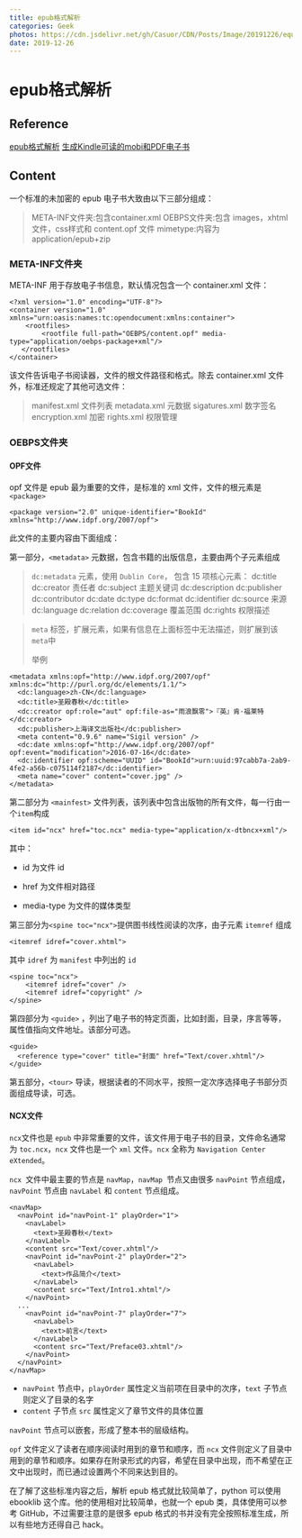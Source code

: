 ```yaml
---
title: epub格式解析
categories: Geek
photos: https://cdn.jsdelivr.net/gh/Casuor/CDN/Posts/Image/20191226/equb.png
date: 2019-12-26
---
```


# epub格式解析
## Reference
[epub格式解析](https://vernlium.github.io/2015/06/10/epub%E6%A0%BC%E5%BC%8F%E8%A7%A3%E6%9E%90/)
[生成Kindle可读的mobi和PDF电子书](https://www.cnblogs.com/buptzym/p/5249662.html)
## Content
一个标准的未加密的 epub 电子书大致由以下三部分组成：
>META-INF文件夹:包含container.xml
>OEBPS文件夹:包含 images，xhtml文件，css样式和 content.opf 文件
>mimetype:内容为 application/epub+zip

### META-INF文件夹
META-INF 用于存放电子书信息，默认情况包含一个 container.xml 文件：

    <?xml version="1.0" encoding="UTF-8"?>
    <container version="1.0" xmlns="urn:oasis:names:tc:opendocument:xmlns:container">
        <rootfiles>
            <rootfile full-path="OEBPS/content.opf" media-type="application/oebps-package+xml"/>
       </rootfiles>
    </container>
该文件告诉电子书阅读器，文件的根文件路径和格式。除去 container.xml 文件外，标准还规定了其他可选文件：
>manifest.xml 文件列表
>metadata.xml 元数据
>sigatures.xml 数字签名
>encryption.xml 加密
>rights.xml 权限管理

### OEBPS文件夹
#### OPF文件
opf 文件是 epub 最为重要的文件，是标准的 xml 文件，文件的根元素是 `<package>`

    <package version="2.0" unique-identifier="BookId" xmlns="http://www.idpf.org/2007/opf">

此文件的主要内容由下面组成：

第一部分，`<metadata>` 元数据，包含书籍的出版信息，主要由两个子元素组成

>`dc:metadata` 元素，使用 `Dublin Core`， 包含 15 项核心元素：
dc:title
dc:creator 责任者
dc:subject 主题关键词
dc:description
dc:publisher
dc:contributor
dc:date
dc:type
dc:format
dc:identifier
dc:source 来源
dc:language
dc:relation
dc:coverage 覆盖范围
dc:rights 权限描述

> `meta` 标签，扩展元素，如果有信息在上面标签中无法描述，则扩展到该` meta `中
>
> 举例


    <metadata xmlns:opf="http://www.idpf.org/2007/opf" xmlns:dc="http://purl.org/dc/elements/1.1/">
      <dc:language>zh-CN</dc:language>
      <dc:title>圣殿春秋</dc:title>
      <dc:creator opf:role="aut" opf:file-as="雨浪飘零">『英』肯·福莱特</dc:creator>
      <dc:publisher>上海译文出版社</dc:publisher>
      <meta content="0.9.6" name="Sigil version" />
      <dc:date xmlns:opf="http://www.idpf.org/2007/opf" opf:event="modification">2016-07-16</dc:date>
      <dc:identifier opf:scheme="UUID" id="BookId">urn:uuid:97cabb7a-2ab9-4fe2-a56b-c075114f2187</dc:identifier>
      <meta name="cover" content="cover.jpg" />
    </metadata>


第二部分为 `<mainfest>` 文件列表，该列表中包含出版物的所有文件，每一行由一个`item`构成


    <item id="ncx" href="toc.ncx" media-type="application/x-dtbncx+xml"/>


其中：

- id 为文件 id
- href 为文件相对路径
- media-type 为文件的媒体类型


    <manifest>
      <item id="ncx" href="toc.ncx" media-type="application/x-dtbncx+xml"/>
      <item id="Preface03.xhtml" href="Text/Preface03.xhtml" media-type="application/xhtml+xml"/>
      <item id="Part00.xhtml" href="Text/Part00.xhtml" media-type="application/xhtml+xml"/>
      <item id="Part01.xhtml" href="Text/Part01.xhtml" media-type="application/xhtml+xml"/>
      <item id="Part02.xhtml" href="Text/Part02.xhtml" media-type="application/xhtml+xml"/>
      <item id="appendix.xhtml" href="Text/appendix.xhtml" media-type="application/xhtml+xml"/>
      <item id="main.css" href="Styles/main.css" media-type="text/css"/>
      <item id="Title.xhtml" href="Text/Title.xhtml" media-type="application/xhtml+xml"/>
      <item id="Intro1.xhtml" href="Text/Intro1.xhtml" media-type="application/xhtml+xml"/>
      <item id="Author.html" href="Text/Author.html" media-type="application/xhtml+xml"/>
      <item id="Preface01.xhtml" href="Text/Preface01.xhtml" media-type="application/xhtml+xml"/>
      <item id="cover.xhtml" href="Text/cover.xhtml" media-type="application/xhtml+xml"/>
      <item id="part01.jpg" href="Images/part01.jpg" media-type="image/jpeg"/>
      <item id="Part06_17.xhtml" href="Text/Part06_17.xhtml" media-type="application/xhtml+xml"/>
      <item id="chapter.png" href="Images/chapter.png" media-type="image/png"/>
      <item id="logo.png" href="Images/logo.png" media-type="image/png"/>
      <item id="cover.jpg" href="Images/cover.jpg" media-type="image/jpeg"/>
      <item id="cover_slim.jpg" href="Images/cover~slim.jpg" media-type="image/jpeg"/>
      <item id="Monarch.ttf" href="Fonts/Monarch.ttf" media-type="application/x-font-ttf"/>
      <item id="backcover.xhtml" href="Text/backcover.xhtml" media-type="application/xhtml+xml"/>
      <item id="backcover.jpg" href="Images/backcover.jpg" media-type="image/jpeg"/>
      <item id="backcover_slim.jpg" href="Images/backcover~slim.jpg" media-type="image/jpeg"/>
      <item id="Info.xhtml" href="Text/Info.xhtml" media-type="application/xhtml+xml"/>
    </manifest>


第三部分为`<spine toc="ncx">`提供图书线性阅读的次序，由子元素 `itemref` 组成


    <itemref idref="cover.xhtml">


其中 `idref` 为 `manifest` 中列出的 `id`


    <spine toc="ncx">
        <itemref idref="cover" />
        <itemref idref="copyright" />
    </spine>


第四部分为 `<guide>` ，列出了电子书的特定页面，比如封面，目录，序言等等，属性值指向文件地址。该部分可选。


    <guide>
      <reference type="cover" title="封面" href="Text/cover.xhtml"/>
    </guide>


第五部分，`<tour>` 导读，根据读者的不同水平，按照一定次序选择电子书部分页面组成导读，可选。

#### NCX文件
`ncx`文件也是 `epub` 中非常重要的文件，该文件用于电子书的目录，文件命名通常为 `toc.ncx`，`ncx` 文件也是一个 `xml` 文件。`ncx` 全称为 `Navigation Center eXtended`。

`ncx `文件中最主要的节点是 `navMap`，`navMap `节点又由很多 `navPoint` 节点组成，`navPoint` 节点由 `navLabel` 和 `content` 节点组成。


    <navMap>
      <navPoint id="navPoint-1" playOrder="1">
        <navLabel>
          <text>圣殿春秋</text>
        </navLabel>
        <content src="Text/cover.xhtml"/>
        <navPoint id="navPoint-2" playOrder="2">
          <navLabel>
            <text>作品简介</text>
          </navLabel>
          <content src="Text/Intro1.xhtml"/>
        </navPoint>
      ...
        <navPoint id="navPoint-7" playOrder="7">
          <navLabel>
            <text>前言</text>
          </navLabel>
          <content src="Text/Preface03.xhtml"/>
        </navPoint>
      </navPoint>
    </navMap>


- `navPoint` 节点中，`playOrder` 属性定义当前项在目录中的次序，`text` 子节点则定义了目录的名字
- `content` 子节点 `src` 属性定义了章节文件的具体位置

`navPoint` 节点可以嵌套，形成了整本书的层级结构。

`opf` 文件定义了读者在顺序阅读时用到的章节和顺序，而 `ncx` 文件则定义了目录中用到的章节和顺序。如果存在附录形式的内容，希望在目录中出现，而不希望在正文中出现时，而已通过设置两个不同来达到目的。



在了解了这些标准内容之后，解析 epub 格式就比较简单了，python 可以使用 ebooklib 这个库。他的使用相对比较简单，也就一个 epub 类，具体使用可以参考 GitHub，不过需要注意的是很多 epub 格式的书并没有完全按照标准生成，所以有些地方还得自己 hack。
